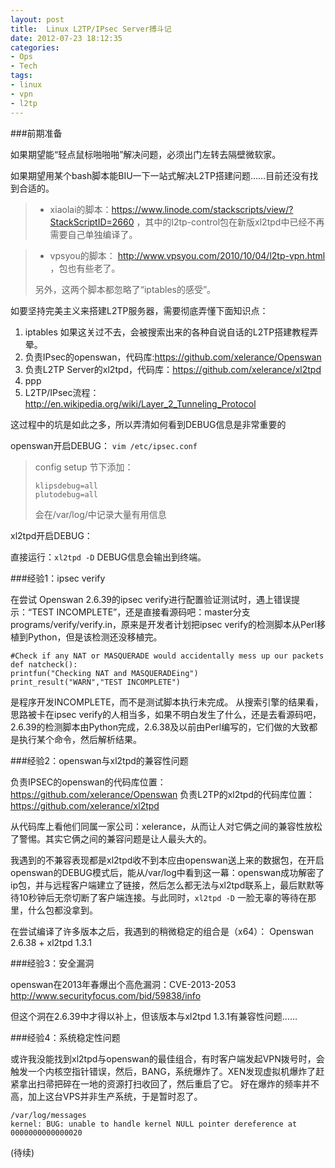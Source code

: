 ```yaml
---
layout: post
title:  Linux L2TP/IPsec Server搏斗记
date: 2012-07-23 18:12:35
categories:
- Ops
- Tech
tags:
- linux 
- vpn
- l2tp
---
```


###前期准备

如果期望能“轻点鼠标啪啪啪”解决问题，必须出门左转去隔壁微软家。

如果期望用某个bash脚本能BIU一下一站式解决L2TP搭建问题……目前还没有找到合适的。

> * xiaolai的脚本：https://www.linode.com/stackscripts/view/?StackScriptID=2660 ，其中的l2tp-control包在新版xl2tpd中已经不再需要自己单独编译了。

> * vpsyou的脚本： http://www.vpsyou.com/2010/10/04/l2tp-vpn.html ，包也有些老了。
>
>  另外，这两个脚本都忽略了“iptables的感受”。

如要坚持完美主义来搭建L2TP服务器，需要彻底弄懂下面知识点：

1. iptables 如果这关过不去，会被搜索出来的各种自说自话的L2TP搭建教程弄晕。
2. 负责IPsec的openswan，代码库:https://github.com/xelerance/Openswan
3. 负责L2TP Server的xl2tpd，代码库：https://github.com/xelerance/xl2tpd
4. ppp
5. L2TP/IPsec流程：http://en.wikipedia.org/wiki/Layer_2_Tunneling_Protocol

这过程中的坑是如此之多，所以弄清如何看到DEBUG信息是非常重要的

openswan开启DEBUG：
`vim /etc/ipsec.conf`
> config setup 节下添加：
>
>     klipsdebug=all
>     plutodebug=all
> 会在/var/log/中记录大量有用信息

xl2tpd开启DEBUG：

直接运行：`xl2tpd -D` DEBUG信息会输出到终端。

###经验1：ipsec verify

在尝试 Openswan 2.6.39的ipsec verify进行配置验证测试时，遇上错误提示：“TEST INCOMPLETE”，还是直接看源码吧：master分支 programs/verify/verify.in，原来是开发者计划把ipsec verify的检测脚本从Perl移植到Python，但是该检测还没移植完。

    #Check if any NAT or MASQUERADE would accidentally mess up our packets
    def natcheck():
    printfun("Checking NAT and MASQUERADEing")
    print_result("WARN","TEST INCOMPLETE")

是程序开发INCOMPLETE，而不是测试脚本执行未完成。
从搜索引擎的结果看，思路被卡在ipsec verify的人相当多，如果不明白发生了什么，还是去看源码吧，2.6.39的检测脚本由Python完成，2.6.38及以前由Perl编写的，它们做的大致都是执行某个命令，然后解析结果。


###经验2：openswan与xl2tpd的兼容性问题

负责IPSEC的openswan的代码库位置：https://github.com/xelerance/Openswan
负责L2TP的xl2tpd的代码库位置：https://github.com/xelerance/xl2tpd

从代码库上看他们同属一家公司：xelerance，从而让人对它俩之间的兼容性放松了警惕。其实它俩之间的兼容问题是让人最头大的。

我遇到的不兼容表现都是xl2tpd收不到本应由openswan送上来的数据包，在开启openswan的DEBUG模式后，能从/var/log中看到这一幕：openswan成功解密了ip包，并与远程客户端建立了链接，然后怎么都无法与xl2tpd联系上，最后默默等待10秒钟后无奈切断了客户端连接。与此同时，`xl2tpd -D` 一脸无辜的等待在那里，什么包都没拿到。

在尝试编译了许多版本之后，我遇到的稍微稳定的组合是（x64）：
Openswan 2.6.38 + xl2tpd 1.3.1



###经验3：安全漏洞

openswan在2013年春爆出个高危漏洞：CVE-2013-2053
http://www.securityfocus.com/bid/59838/info

但这个洞在2.6.39中才得以补上，但该版本与xl2tpd 1.3.1有兼容性问题……

###经验4：系统稳定性问题

或许我没能找到xl2tpd与openswan的最佳组合，有时客户端发起VPN拨号时，会触发一个内核空指针错误，然后，BANG，系统爆炸了。XEN发现虚拟机爆炸了赶紧拿出扫帚把碎在一地的资源打扫收回了，然后重启了它。
好在爆炸的频率并不高，加上这台VPS并非生产系统，于是暂时忍了。

    /var/log/messages
    kernel: BUG: unable to handle kernel NULL pointer dereference at 0000000000000020

(待续)
